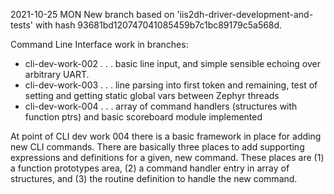 

2021-10-25 MON
New branch based on 'iis2dh-driver-development-and-tests' with hash 93681bd120747041085459b7c1bc89179c5a568d.

Command Line Interface work in branches:

*  cli-dev-work-002   . . . basic line input, and simple sensible echoing over arbitrary UART.
*  cli-dev-work-003   . . . line parsing into first token and remaining, test of setting and getting static global vars between Zephyr threads
*  cli-dev-work-004   . . . array of command handlers (structures with function ptrs) and basic scoreboard module implemented

At point of CLI dev work 004 there is a basic framework in place for adding new CLI commands.  There are basically three places to add supporting expressions and definitions for a given, new command.  These places are (1) a function prototypes area, (2) a command handler entry in array of structures, and (3) the routine definition to handle the new command.


